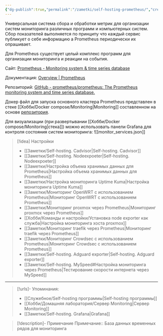 ```yaml
---
{"dg-publish":true,"permalink":"/zametki/self-hosting-prometheus/","created":"2024-09-10 23:51","updated":"2025-06-10T02:10:19+03:00"}
---
```


Универсальная система сбора и обработки метрик для организации систем мониторинга различных программ и компьютерных систем. Сбор показателей выполняется по принципу что каждый сервис публикует о себе информацию а Prometheus периодически их опрашивает.

Для Prometheus существует целый комплекс программ для организации мониторинга и реакции на события.

Сайт: [Prometheus - Monitoring system & time series database](https://prometheus.io/)

Документация: [Overview | Prometheus](https://prometheus.io/docs/introduction/overview/)

Репозиторий: [GitHub - prometheus/prometheus: The Prometheus monitoring system and time series database.](https://github.com/prometheus/prometheus)

Докер файл для запуска основного кластера Prometheus представлен в стеке [[Хобби/Docker compose/Monitoring\|Monitoring]] составленном на основе [репозитория](https://github.com/stefanprodan/dockprom).

Для визуализации (при развертывании [[Хобби/Docker compose/Monitoring\|стека]]) можно использовать панели Grafana для контроля состояния систем мониторинга:
![[monitor_services.json]]

> [!idea] Настройки
> - [[Заметки/Self-hosting. Cadvisor\|Self-hosting. Cadvisor]]
> - [[Заметки/Self-hosting. Nodeexpoeter\|Self-hosting. Nodeexpoeter]]
> - [[Заметки/Настройка объема хранимых данных для Prometheus\|Настройка объема хранимых данных для Prometheus]]
> - [[Заметки/Настройка мониторинга Uptime Kuma\|Настройка мониторинга Uptime Kuma]]
> - [[Заметки/Мониторинг OpenWRT с использованием Prometheus\|Мониторинг OpenWRT с использованием Prometheus]]
> - [[Заметки/Мониторинг proxmox через Prometheus\|Мониторинг proxmox через Prometheus]]
> - [[Хобби/Команды и настройки/Установка node exporter как служба\|Настройка мониторинга хоста proxmox]]
> - [[Заметки/Мониторинг traefik через Prometheus\|Мониторинг traefik через Prometheus]]
> - [[Заметки/Мониторинг Crowdsec с использованием Prometheus\|Мониторинг Crowdsec с использованием Prometheus]]
> - [[Заметки/Self-hosting. Adguard exporter\|Self-hosting. Adguard exporter]]
> - [[Заметки/Self-hosting. MySpeed#Настройка мониторинга через Prometheus\|Тестирование скорости интернета через MySpeed]]

---
> [!urls]- Упоминания:
> - [[Служебное/Self-hosting программы\|Self-hosting программы]]
> - [[Хобби/Домашняя лаборатория/Сервер Monitoring\|Сервер Monitoring]]
> - [[Заметки/Self-hosting. Grafana\|Grafana]]

> [!description]- Примечание
> Примечание:: База данных временных рядов для мониторинга
